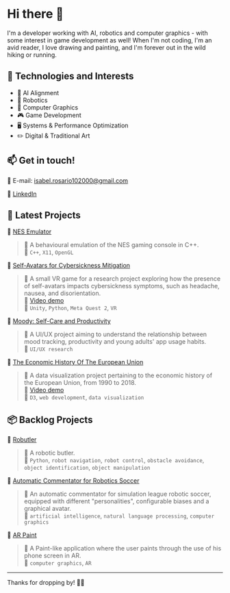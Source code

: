 # Hi there 👋

I'm a developer working with AI, robotics and computer graphics - with some interest in game development as well! When I'm not coding, I'm an avid reader, I love drawing and painting, and I'm forever out in the wild hiking or running.

## 🔧 Technologies and Interests

- 🎯 AI Alignment
- 🤖 Robotics
- 🎨 Computer Graphics
- 🎮 Game Development
- 🖥️ Systems & Performance Optimization
- ✏️ Digital & Traditional Art


## 📫 Get in touch!

📧 E-mail: [isabel.rosario102000@gmail.com](mailto:isabel.rosario102000@gmail.com)

💼 [LinkedIn](https://www.linkedin.com/in/isabel-ros%C3%A1rio-5875b725b/)


## 🚀 Latest Projects

🌟 [NES Emulator](https://github.com/rospuye/NES_emulator)<br>
> 📌 A behavioural emulation of the NES gaming console in C++.<br>
> 🔹 `C++`, `X11`, `OpenGL`

🌟 [Self-Avatars for Cybersickness Mitigation](https://github.com/rospuye/AvatarCybersicknessVR)<br>
> 📌 A small VR game for a research project exploring how the presence of self-avatars impacts cybersickness symptoms, such as headache, nausea, and disorientation.<br>
> 🎥 [Video demo](https://www.youtube.com/watch?v=ug91L_reHik)<br>
> 🔹 `Unity`, `Python`, `Meta Quest 2`, `VR`

🌟 [Moody: Self-Care and Productivity](https://brash-note-25c.notion.site/13e796e3841f8038a788e320d6a262e9)<br>
> 📌 A UI/UX project aiming to understand the relationship between mood tracking, productivity and young adults' app usage habits.<br>
> 🔹 `UI/UX research`

🌟 [The Economic History Of The European Union](https://github.com/miguelmdionisio/InfoVizProject)<br>
> 📌 A data visualization project pertaining to the economic history of the European Union, from 1990 to 2018.<br>
> 🎥 [Video demo](https://www.youtube.com/watch?v=uNtNN_vjtng)<br>
> 🔹 `D3`, `web development`, `data visualization`

## 📦 Backlog Projects

🌟 [Robutler](https://github.com/RobutlerAlberto/RobutlerAlberto)<br>
> 📌 A robotic butler.<br>
> 🔹 `Python`, `robot navigation`, `robot control`, `obstacle avoidance`, `object identification`, `object manipulation`

🌟 [Automatic Commentator for Robotics Soccer](https://github.com/rospuye/PI21-22_ComentadorFutebol)<br>
> 📌 An automatic commentator for simulation league robotic soccer, equipped with different "personalities", configurable biases and a graphical avatar.<br>
> 🔹 `artificial intelligence`, `natural language processing`, `computer graphics`

🌟 [AR Paint](https://github.com/rospuye/PSR_ARPaint)<br>
> 📌 A Paint-like application where the user paints through the use of his phone screen in AR.<br>
> 🔹 `computer graphics`, `AR`

---

Thanks for dropping by! 👋😊
